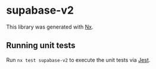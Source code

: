 # supabase-v2

This library was generated with [Nx](https://nx.dev).

## Running unit tests

Run `nx test supabase-v2` to execute the unit tests via [Jest](https://jestjs.io).
